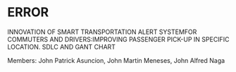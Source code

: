 # ERROR
INNOVATION OF SMART TRANSPORTATION ALERT SYSTEMFOR COMMUTERS AND DRIVERS:IMPROVING PASSENGER PICK-UP IN SPECIFIC LOCATION.
SDLC AND GANT CHART

Members:
John Patrick Asuncion,
John Martin Meneses,
John Alfred Naga
